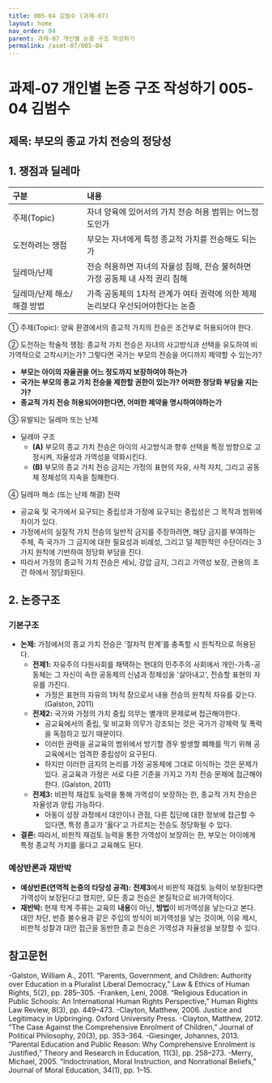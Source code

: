 ```yaml
---
title: 005-04 김범수 (과제-07)
layout: home
nav_order: 04
parent: 과제-07 개인별 논증 구조 작성하기
permalink: /asmt-07/005-04
---
```


# 과제-07 개인별 논증 구조 작성하기 005-04 김범수

## 제목: 부모의 종교 가치 전승의 정당성

## 1. 쟁점과 딜레마

| 구분 | 내용 |
|:---|:---|
| 주제(Topic) | 자녀 양육에 있어서의 가치 전승 허용 범위는 어느정도인가 |
| 도전하려는 쟁점 | 부모는 자녀에게 특정 종교적 가치를 전승해도 되는가 |
| 딜레마/난제 | 전승 허용하면 자녀의 자율성 침해, 전승 불허하면 가정 공동체 내 사적 권리 침해 |
| 딜레마/난제 해소/해결 방법 | 가족 공동체의 1차적 관계가 여타 권력에 의한 제제 논리보다 우선되어야한다는 논증 |

① 주제(Topic): 양육 환경에서의 종교적 가치의 전승은 조건부로 허용되어야 한다.

② 도전하는 학술적 쟁점: 종교적 가치 전승은 자녀의 사고방식과 선택을 유도하여 비가역적으로 고착시키는가? 그렇다면 국가는 부모의 전승을 어디까지 제약할 수 있는가?

- **부모는 아이의 자율권을 어느 정도까지 보장하여야 하는가**  
- **국가는 부모의 종교 가치 전승을 제한할 권한이 있는가? 어떠한 정당화 부담을 지는가?**  
- **종교적 가치 전승 허용되어야한다면, 어떠한 제약을 명시하여야하는가**

③ 유발되는 딜레마 또는 난제

- 딜레마 구조
  - **(A)** 부모의 종교 가치 전승은 아이의 사고방식과 향후 선택을 특정 방향으로 고정시켜, 자율성과 가역성을 약화시킨다.
  - **(B)** 부모의 종교 가치 전승 금지는 가정의 표현의 자유, 사적 자치, 그리고 공동체 정체성의 지속을 침해한다.

④ 딜레마 해소 (또는 난제 해결) 전략

- 공교육 및 국가에서 요구되는 중립성과 가정에 요구되는 중립성은 그 목적과 범위에 차이가 있다.
- 가정에서의 실질적 가치 전승의 일반적 금지를 주장하려면, 해당 금지를 부여하는 주체, 즉 국가가 그 금지에 대한 필요성과 비례성, 그리고 덜 제한적인 수단이라는 3가지 원칙에 기반하여 정당화 부담을 진다.
- 따라서 가정의 종교적 가치 전승은 세뇌, 강압 금지, 그리고 가역성 보장, 관용의 조건 하에서 정당화된다.

## 2. 논증구조

### 기본구조

- **논제:** 가정에서의 종교 가치 전승은 '절차적 한계'를 충족할 시 원칙적으로 허용된다.
  - **전제1:** 자유주의 다원사회를 채택하는 현대의 민주주의 사회에서 개인-가족-공동체는 그 자신이 속한 공동체의 신념과 정체성을 '살아내고', 전승할 표현의 자유를 가진다.
    - 가정은 표현의 자유의 1차적 장으로서 내용 전승의 원칙적 자유를 갖는다. (Galston, 2011)
  - **전제2:** 국가와 가정의 가치 중립 의무는 별개의 문제로써 접근해야한다. 
	- 공교육에서의 중립, 및 비교화 의무가 강조되는 것은 국가가 강제력 및 폭력을 독점하고 있기 때문이다. 
	- 이러한 권력을 공교육의 범위에서 방기할 경우 발생할 폐해를 막기 위해 공교육에서는 엄격한 중립성이 요구된다.
    - 하지만 이러한 금지의 논리를 가정 공동체에 그대로 이식하는 것은 문제가 있다. 공교육과 가정은 서로 다른 기준을 가지고 가치 전승 문제에 접근해야한다. (Galston, 2011)
  - **전제3:** 비판적 재검토 능력을 통해 가역성이 보장하는 한, 종교적 가치 전승은 자율성과 양립 가능하다.
	- 아동이 성장 과정에서 대안이나 관점, 다른 집단에 대한 정보에 접근할 수 있다면, 특정 종교가 '옳다'고 가르치는 전승도 정당화될 수 있다.
- **결론:** 따라서, 비판적 재검토 능력을 통한 가역성이 보장하는 한, 부모는 아이에게 특정 종교적 가치를 옳다고 교육해도 된다.

### 예상반론과 재반박

- **예상반론(연역적 논증의 타당성 공격):** **전제3**에서 비판적 재검토 능력이 보장된다면 가역성이 보장된다고 했지만, 모든 종교 전승은 본질적으로 비가역적이다.
- **재반박:** 현재 학계 주류는 교육의 **내용**이 아닌, **방법**이 비가역성을 낳는다고 본다. 대안 차단, 반증 불수용과 같은 주입의 방식이 비가역성을 낳는 것이며, 이유 제시, 비판적 성찰과 대안 접근을 동반한 종교 전승은 가역성과 자율성을 보장할 수 있다.

## 참고문헌

-Galston, William A., 2011. “Parents, Government, and Children: Authority over Education in a Pluralist Liberal Democracy,” Law & Ethics of Human Rights, 5(2), pp. 285–305.
-Franken, Leni, 2008. “Religious Education in Public Schools: An International Human Rights Perspective,” Human Rights Law Review, 8(3), pp. 449–473.
-Clayton, Matthew, 2006. Justice and Legitimacy in Upbringing. Oxford University Press.
-Clayton, Matthew, 2012. “The Case Against the Comprehensive Enrolment of Children,” Journal of Political Philosophy, 20(3), pp. 353–364.
-Giesinger, Johannes, 2013. “Parental Education and Public Reason: Why Comprehensive Enrolment is Justified,” Theory and Research in Education, 11(3), pp. 258–273.
-Merry, Michael, 2005. “Indoctrination, Moral Instruction, and Nonrational Beliefs,” Journal of Moral Education, 34(1), pp. 1–15.